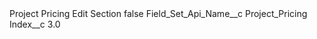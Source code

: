 <?xml version="1.0" encoding="UTF-8"?>
<CustomMetadata xmlns="http://soap.sforce.com/2006/04/metadata" xmlns:xsi="http://www.w3.org/2001/XMLSchema-instance" xmlns:xsd="http://www.w3.org/2001/XMLSchema">
    <label>Project Pricing Edit Section</label>
    <protected>false</protected>
    <values>
        <field>Field_Set_Api_Name__c</field>
        <value xsi:type="xsd:string">Project_Pricing</value>
    </values>
    <values>
        <field>Index__c</field>
        <value xsi:type="xsd:double">3.0</value>
    </values>
</CustomMetadata>
